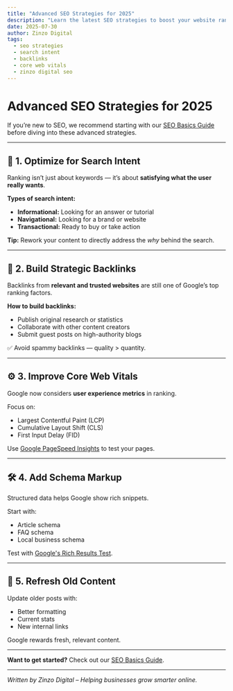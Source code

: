 ```yaml
---
title: "Advanced SEO Strategies for 2025"
description: "Learn the latest SEO strategies to boost your website ranking and traffic in 2025. From search intent to backlinks and Core Web Vitals."
date: 2025-07-30
author: Zinzo Digital
tags:
  - seo strategies
  - search intent
  - backlinks
  - core web vitals
  - zinzo digital seo
---
```


# Advanced SEO Strategies for 2025

If you’re new to SEO, we recommend starting with our [SEO Basics Guide](https://sites.google.com/view/zinzodigital/blog/seo-basics) before diving into these advanced strategies.

---

## 🧐 1. Optimize for Search Intent

Ranking isn’t just about keywords — it’s about **satisfying what the user really wants**.

**Types of search intent:**

- **Informational:** Looking for an answer or tutorial  
- **Navigational:** Looking for a brand or website  
- **Transactional:** Ready to buy or take action  

**Tip:** Rework your content to directly address the *why* behind the search.

---

## 🔗 2. Build Strategic Backlinks

Backlinks from **relevant and trusted websites** are still one of Google’s top ranking factors.

**How to build backlinks:**

- Publish original research or statistics  
- Collaborate with other content creators  
- Submit guest posts on high-authority blogs  

✅ Avoid spammy backlinks — quality > quantity.

---

## ⚙️ 3. Improve Core Web Vitals

Google now considers **user experience metrics** in ranking.

Focus on:

- Largest Contentful Paint (LCP)  
- Cumulative Layout Shift (CLS)  
- First Input Delay (FID)  

Use [Google PageSpeed Insights](https://pagespeed.web.dev/) to test your pages.

---

## 🛠️ 4. Add Schema Markup

Structured data helps Google show rich snippets.

Start with:

- Article schema  
- FAQ schema  
- Local business schema  

Test with [Google's Rich Results Test](https://search.google.com/test/rich-results).

---

## 🔄 5. Refresh Old Content

Update older posts with:

- Better formatting  
- Current stats  
- New internal links  

Google rewards fresh, relevant content.

---

**Want to get started?** Check out our [SEO Basics Guide](https://sites.google.com/view/zinzodigital/blog/seo-basics).

---

*Written by Zinzo Digital – Helping businesses grow smarter online.*
